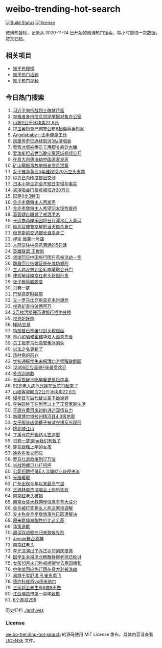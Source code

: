 # weibo-trending-hot-search

[![Build Status](https://github.com/justjavac/weibo-trending-hot-search/workflows/ci/badge.svg?branch=master)](https://github.com/justjavac/weibo-trending-hot-search/actions)
[![license](https://img.shields.io/github/license/justjavac/weibo-trending-hot-search)](https://github.com/justjavac/weibo-trending-hot-search/blob/master/LICENSE)

微博热搜榜，记录从 2020-11-24 日开始的微博热门搜索。每小时抓取一次数据，按天[归档](./archives)。

## 相关项目

- [知乎热搜榜](https://github.com/justjavac/zhihu-trending-top-search)
- [知乎热门话题](https://github.com/justjavac/zhihu-trending-hot-questions)
- [知乎热门视频](https://github.com/justjavac/zhihu-trending-hot-video)

## 今日热门搜索

<!-- BEGIN -->
<!-- 最后更新时间 Tue Jul 08 2025 04:09:37 GMT+0800 (China Standard Time) -->

1. [习近平向抗战烈士敬献花篮](https://s.weibo.com//weibo?q=%23%E4%B9%A0%E8%BF%91%E5%B9%B3%E5%90%91%E6%8A%97%E6%88%98%E7%83%88%E5%A3%AB%E6%95%AC%E7%8C%AE%E8%8A%B1%E7%AF%AE%23&Refer=new_time)
1. [举报者身份信息惊现举报对象办公室](https://s.weibo.com//weibo?q=%23%E4%B8%BE%E6%8A%A5%E8%80%85%E8%BA%AB%E4%BB%BD%E4%BF%A1%E6%81%AF%E6%83%8A%E7%8E%B0%E4%B8%BE%E6%8A%A5%E5%AF%B9%E8%B1%A1%E5%8A%9E%E5%85%AC%E5%AE%A4%23&t=31&band_rank=35&Refer=top)
1. [山姆2公斤冰块卖22.8元](https://s.weibo.com//weibo?q=%23%E5%B1%B1%E5%A7%862%E5%85%AC%E6%96%A4%E5%86%B0%E5%9D%97%E5%8D%9622.8%E5%85%83%23&t=31&band_rank=2&Refer=top)
1. [捍卫英烈尊严网警公布6起侮辱英烈案](https://s.weibo.com//weibo?q=%23%E6%8D%8D%E5%8D%AB%E8%8B%B1%E7%83%88%E5%B0%8A%E4%B8%A5%E7%BD%91%E8%AD%A6%E5%85%AC%E5%B8%836%E8%B5%B7%E4%BE%AE%E8%BE%B1%E8%8B%B1%E7%83%88%E6%A1%88%23&t=31&band_rank=3&Refer=top)
1. [Angelababy一出手便是王炸](https://s.weibo.com//weibo?q=%23Angelababy%E4%B8%80%E5%87%BA%E6%89%8B%E4%BE%BF%E6%98%AF%E7%8E%8B%E7%82%B8%23&t=31&band_rank=4&Refer=top)
1. [凤凰传奇已连续取消3站演唱会](https://s.weibo.com//weibo?q=%23%E5%87%A4%E5%87%B0%E4%BC%A0%E5%A5%87%E5%B7%B2%E8%BF%9E%E7%BB%AD%E5%8F%96%E6%B6%883%E7%AB%99%E6%BC%94%E5%94%B1%E4%BC%9A%23&t=31&band_rank=5&Refer=top)
1. [蜜雪冰城被曝员工用脚关直饮水桶](https://s.weibo.com//weibo?q=%23%E8%9C%9C%E9%9B%AA%E5%86%B0%E5%9F%8E%E8%A2%AB%E6%9B%9D%E5%91%98%E5%B7%A5%E7%94%A8%E8%84%9A%E5%85%B3%E7%9B%B4%E9%A5%AE%E6%B0%B4%E6%A1%B6%23&t=31&band_rank=31&Refer=top)
1. [爱泼斯坦去世当晚牢房区域视频公开](https://s.weibo.com//weibo?q=%23%E7%88%B1%E6%B3%BC%E6%96%AF%E5%9D%A6%E5%8E%BB%E4%B8%96%E5%BD%93%E6%99%9A%E7%89%A2%E6%88%BF%E5%8C%BA%E5%9F%9F%E8%A7%86%E9%A2%91%E5%85%AC%E5%BC%80%23&t=31&band_rank=7&Refer=top)
1. [在意大利遭洗劫中国游客发声](https://s.weibo.com//weibo?q=%23%E5%9C%A8%E6%84%8F%E5%A4%A7%E5%88%A9%E9%81%AD%E6%B4%97%E5%8A%AB%E4%B8%AD%E5%9B%BD%E6%B8%B8%E5%AE%A2%E5%8F%91%E5%A3%B0%23&t=31&band_rank=19&Refer=top)
1. [矿山瞒报事故举报者信息泄露](https://s.weibo.com//weibo?q=%23%E7%9F%BF%E5%B1%B1%E7%9E%92%E6%8A%A5%E4%BA%8B%E6%95%85%E4%B8%BE%E6%8A%A5%E8%80%85%E4%BF%A1%E6%81%AF%E6%B3%84%E9%9C%B2%23&t=31&band_rank=30&Refer=top)
1. [女子被造黄谣3年维权换20万空头支票](https://s.weibo.com//weibo?q=%23%E5%A5%B3%E5%AD%90%E8%A2%AB%E9%80%A0%E9%BB%84%E8%B0%A33%E5%B9%B4%E7%BB%B4%E6%9D%83%E6%8D%A220%E4%B8%87%E7%A9%BA%E5%A4%B4%E6%94%AF%E7%A5%A8%23&t=31&band_rank=39&Refer=top)
1. [中方已向印度提出交涉](https://s.weibo.com//weibo?q=%23%E4%B8%AD%E6%96%B9%E5%B7%B2%E5%90%91%E5%8D%B0%E5%BA%A6%E6%8F%90%E5%87%BA%E4%BA%A4%E6%B6%89%23&t=31&band_rank=42&Refer=top)
1. [日本小学生完全不知日军侵华事实](https://s.weibo.com//weibo?q=%23%E6%97%A5%E6%9C%AC%E5%B0%8F%E5%AD%A6%E7%94%9F%E5%AE%8C%E5%85%A8%E4%B8%8D%E7%9F%A5%E6%97%A5%E5%86%9B%E4%BE%B5%E5%8D%8E%E4%BA%8B%E5%AE%9E%23&t=31&band_rank=23&Refer=top)
1. [买演唱会门票竟被扣近20万元](https://s.weibo.com//weibo?q=%E4%B9%B0%E6%BC%94%E5%94%B1%E4%BC%9A%E9%97%A8%E7%A5%A8%E7%AB%9F%E8%A2%AB%E6%89%A3%E8%BF%9120%E4%B8%87%E5%85%83&t=31&band_rank=15&Refer=top)
1. [国足0比3韩国](https://s.weibo.com//weibo?q=%23%E5%9B%BD%E8%B6%B30%E6%AF%943%E9%9F%A9%E5%9B%BD%23&t=31&band_rank=24&Refer=top)
1. [金毛李墩墩主人再发声](https://s.weibo.com//weibo?q=%23%E9%87%91%E6%AF%9B%E6%9D%8E%E5%A2%A9%E5%A2%A9%E4%B8%BB%E4%BA%BA%E5%86%8D%E5%8F%91%E5%A3%B0%23&t=31&band_rank=18&Refer=top)
1. [金毛李墩墩主人希望网友理性看待](https://s.weibo.com//weibo?q=%23%E9%87%91%E6%AF%9B%E6%9D%8E%E5%A2%A9%E5%A2%A9%E4%B8%BB%E4%BA%BA%E5%B8%8C%E6%9C%9B%E7%BD%91%E5%8F%8B%E7%90%86%E6%80%A7%E7%9C%8B%E5%BE%85%23&t=31&band_rank=32&Refer=top)
1. [葛荟婕自曝做了戒酒手术](https://s.weibo.com//weibo?q=%23%E8%91%9B%E8%8D%9F%E5%A9%95%E8%87%AA%E6%9B%9D%E5%81%9A%E4%BA%86%E6%88%92%E9%85%92%E6%89%8B%E6%9C%AF%23&t=31&band_rank=16&Refer=top)
1. [于适携两岸乐团将日月潭水汇入黄河](https://s.weibo.com//weibo?q=%23%E4%BA%8E%E9%80%82%E6%90%BA%E4%B8%A4%E5%B2%B8%E4%B9%90%E5%9B%A2%E5%B0%86%E6%97%A5%E6%9C%88%E6%BD%AD%E6%B0%B4%E6%B1%87%E5%85%A5%E9%BB%84%E6%B2%B3%23&t=31&band_rank=13&Refer=top)
1. [俄高官被普京解职当天自杀身亡](https://s.weibo.com//weibo?q=%23%E4%BF%84%E9%AB%98%E5%AE%98%E8%A2%AB%E6%99%AE%E4%BA%AC%E8%A7%A3%E8%81%8C%E5%BD%93%E5%A4%A9%E8%87%AA%E6%9D%80%E8%BA%AB%E4%BA%A1%23&t=31&band_rank=28&Refer=top)
1. [俄罗斯前交通部长自杀身亡](https://s.weibo.com//weibo?q=%23%E4%BF%84%E7%BD%97%E6%96%AF%E5%89%8D%E4%BA%A4%E9%80%9A%E9%83%A8%E9%95%BF%E8%87%AA%E6%9D%80%E8%BA%AB%E4%BA%A1%23&t=31&band_rank=42&Refer=top)
1. [梓渝 微笑一号店](https://s.weibo.com//weibo?q=%E6%A2%93%E6%B8%9D%20%E5%BE%AE%E7%AC%91%E4%B8%80%E5%8F%B7%E5%BA%97&t=31&band_rank=18&Refer=top)
1. [人际交往中恶意满满的5句话](https://s.weibo.com//weibo?q=%23%E4%BA%BA%E9%99%85%E4%BA%A4%E5%BE%80%E4%B8%AD%E6%81%B6%E6%84%8F%E6%BB%A1%E6%BB%A1%E7%9A%845%E5%8F%A5%E8%AF%9D%23&t=31&band_rank=31&Refer=top)
1. [英雄联盟 王俊凯](https://s.weibo.com//weibo?q=%E8%8B%B1%E9%9B%84%E8%81%94%E7%9B%9F%20%E7%8E%8B%E4%BF%8A%E5%87%AF&t=31&band_rank=12&Refer=top)
1. [领馆回应中国旅行团在意被洗劫一空](https://s.weibo.com//weibo?q=%23%E9%A2%86%E9%A6%86%E5%9B%9E%E5%BA%94%E4%B8%AD%E5%9B%BD%E6%97%85%E8%A1%8C%E5%9B%A2%E5%9C%A8%E6%84%8F%E8%A2%AB%E6%B4%97%E5%8A%AB%E4%B8%80%E7%A9%BA%23&t=31&band_rank=24&Refer=top)
1. [魏晨回应结婚证是在潍坊领的](https://s.weibo.com//weibo?q=%23%E9%AD%8F%E6%99%A8%E5%9B%9E%E5%BA%94%E7%BB%93%E5%A9%9A%E8%AF%81%E6%98%AF%E5%9C%A8%E6%BD%8D%E5%9D%8A%E9%A2%86%E7%9A%84%23&t=31&band_rank=9&Refer=top)
1. [主人称没想到金毛李墩墩会开门](https://s.weibo.com//weibo?q=%23%E4%B8%BB%E4%BA%BA%E7%A7%B0%E6%B2%A1%E6%83%B3%E5%88%B0%E9%87%91%E6%AF%9B%E6%9D%8E%E5%A2%A9%E5%A2%A9%E4%BC%9A%E5%BC%80%E9%97%A8%23&t=31&band_rank=26&Refer=top)
1. [律师解读南京红老头将担刑责](https://s.weibo.com//weibo?q=%23%E5%BE%8B%E5%B8%88%E8%A7%A3%E8%AF%BB%E5%8D%97%E4%BA%AC%E7%BA%A2%E8%80%81%E5%A4%B4%E5%B0%86%E6%8B%85%E5%88%91%E8%B4%A3%23&t=31&band_rank=50&Refer=top)
1. [张子枫简直蜕变](https://s.weibo.com//weibo?q=%E5%BC%A0%E5%AD%90%E6%9E%AB%E7%AE%80%E7%9B%B4%E8%9C%95%E5%8F%98&t=31&band_rank=8&Refer=top)
1. [书卷一梦](https://s.weibo.com//weibo?q=%E4%B9%A6%E5%8D%B7%E4%B8%80%E6%A2%A6&t=31&band_rank=41&Refer=top)
1. [巴黎高定时装周](https://s.weibo.com//weibo?q=%E5%B7%B4%E9%BB%8E%E9%AB%98%E5%AE%9A%E6%97%B6%E8%A3%85%E5%91%A8&t=31&band_rank=29&Refer=top)
1. [又一罗马仕充电宝充电时爆炸](https://s.weibo.com//weibo?q=%23%E5%8F%88%E4%B8%80%E7%BD%97%E9%A9%AC%E4%BB%95%E5%85%85%E7%94%B5%E5%AE%9D%E5%85%85%E7%94%B5%E6%97%B6%E7%88%86%E7%82%B8%23&t=31&band_rank=14&Refer=top)
1. [权恩妃直拍破两百万](https://s.weibo.com//weibo?q=%23%E6%9D%83%E6%81%A9%E5%A6%83%E7%9B%B4%E6%8B%8D%E7%A0%B4%E4%B8%A4%E7%99%BE%E4%B8%87%23&t=31&band_rank=25&Refer=top)
1. [2万枚污损硬币遭银行拒绝兑换](https://s.weibo.com//weibo?q=%232%E4%B8%87%E6%9E%9A%E6%B1%A1%E6%8D%9F%E7%A1%AC%E5%B8%81%E9%81%AD%E9%93%B6%E8%A1%8C%E6%8B%92%E7%BB%9D%E5%85%91%E6%8D%A2%23&t=31&band_rank=38&Refer=top)
1. [权恩妃好辣](https://s.weibo.com//weibo?q=%E6%9D%83%E6%81%A9%E5%A6%83%E5%A5%BD%E8%BE%A3&t=31&band_rank=17&Refer=top)
1. [NBA交易](https://s.weibo.com//weibo?q=%23NBA%E4%BA%A4%E6%98%93%23&t=31&band_rank=20&Refer=top)
1. [特朗普已签署12封关税信函](https://s.weibo.com//weibo?q=%23%E7%89%B9%E6%9C%97%E6%99%AE%E5%B7%B2%E7%AD%BE%E7%BD%B212%E5%B0%81%E5%85%B3%E7%A8%8E%E4%BF%A1%E5%87%BD%23&t=31&band_rank=36&Refer=top)
1. [林心如晒和霍建华双人画秀恩爱](https://s.weibo.com//weibo?q=%23%E6%9E%97%E5%BF%83%E5%A6%82%E6%99%92%E5%92%8C%E9%9C%8D%E5%BB%BA%E5%8D%8E%E5%8F%8C%E4%BA%BA%E7%94%BB%E7%A7%80%E6%81%A9%E7%88%B1%23&t=31&band_rank=40&Refer=top)
1. [员工指罗马仕高管集体消失](https://s.weibo.com//weibo?q=%23%E5%91%98%E5%B7%A5%E6%8C%87%E7%BD%97%E9%A9%AC%E4%BB%95%E9%AB%98%E7%AE%A1%E9%9B%86%E4%BD%93%E6%B6%88%E5%A4%B1%23&t=31&band_rank=15&Refer=top)
1. [以法之名更新了](https://s.weibo.com//weibo?q=%E4%BB%A5%E6%B3%95%E4%B9%8B%E5%90%8D%E6%9B%B4%E6%96%B0%E4%BA%86&t=31&band_rank=43&Refer=top)
1. [热射病的前兆](https://s.weibo.com//weibo?q=%23%E7%83%AD%E5%B0%84%E7%97%85%E7%9A%84%E5%89%8D%E5%85%86%23&t=31&band_rank=22&Refer=top)
1. [学校通报学生未报清北老师解散群聊](https://s.weibo.com//weibo?q=%23%E5%AD%A6%E6%A0%A1%E9%80%9A%E6%8A%A5%E5%AD%A6%E7%94%9F%E6%9C%AA%E6%8A%A5%E6%B8%85%E5%8C%97%E8%80%81%E5%B8%88%E8%A7%A3%E6%95%A3%E7%BE%A4%E8%81%8A%23&t=31&band_rank=41&Refer=top)
1. [12306回应高铁F座最受欢迎](https://s.weibo.com//weibo?q=%2312306%E5%9B%9E%E5%BA%94%E9%AB%98%E9%93%81F%E5%BA%A7%E6%9C%80%E5%8F%97%E6%AC%A2%E8%BF%8E%23&t=31&band_rank=27&Refer=top)
1. [朴成训道歉](https://s.weibo.com//weibo?q=%E6%9C%B4%E6%88%90%E8%AE%AD%E9%81%93%E6%AD%89&t=31&band_rank=21&Refer=top)
1. [专家提醒不吃早餐更易铅中毒](https://s.weibo.com//weibo?q=%23%E4%B8%93%E5%AE%B6%E6%8F%90%E9%86%92%E4%B8%8D%E5%90%83%E6%97%A9%E9%A4%90%E6%9B%B4%E6%98%93%E9%93%85%E4%B8%AD%E6%AF%92%23&t=31&band_rank=16&Refer=top)
1. [92岁老人病危兄妹在医院打起来了](https://s.weibo.com//weibo?q=%2392%E5%B2%81%E8%80%81%E4%BA%BA%E7%97%85%E5%8D%B1%E5%85%84%E5%A6%B9%E5%9C%A8%E5%8C%BB%E9%99%A2%E6%89%93%E8%B5%B7%E6%9D%A5%E4%BA%86%23&t=31&band_rank=47&Refer=top)
1. [山姆客服回应2公斤冰块卖22.8元](https://s.weibo.com//weibo?q=%23%E5%B1%B1%E5%A7%86%E5%AE%A2%E6%9C%8D%E5%9B%9E%E5%BA%942%E5%85%AC%E6%96%A4%E5%86%B0%E5%9D%97%E5%8D%9622.8%E5%85%83%23&t=31&band_rank=36&Refer=top)
1. [侵华日军后代替父辈下跪谢罪](https://s.weibo.com//weibo?q=%23%E4%BE%B5%E5%8D%8E%E6%97%A5%E5%86%9B%E5%90%8E%E4%BB%A3%E6%9B%BF%E7%88%B6%E8%BE%88%E4%B8%8B%E8%B7%AA%E8%B0%A2%E7%BD%AA%23&t=31&band_rank=43&Refer=top)
1. [李钟硕终于在剧里过上了正常家庭生活](https://s.weibo.com//weibo?q=%E6%9D%8E%E9%92%9F%E7%A1%95%E7%BB%88%E4%BA%8E%E5%9C%A8%E5%89%A7%E9%87%8C%E8%BF%87%E4%B8%8A%E4%BA%86%E6%AD%A3%E5%B8%B8%E5%AE%B6%E5%BA%AD%E7%94%9F%E6%B4%BB&t=31&band_rank=17&Refer=top)
1. [于适在黄河岸边的讲述深情有力](https://s.weibo.com//weibo?q=%23%E4%BA%8E%E9%80%82%E5%9C%A8%E9%BB%84%E6%B2%B3%E5%B2%B8%E8%BE%B9%E7%9A%84%E8%AE%B2%E8%BF%B0%E6%B7%B1%E6%83%85%E6%9C%89%E5%8A%9B%23&t=31&band_rank=30&Refer=top)
1. [新疆博尔塔拉州精河县4.3级地震](https://s.weibo.com//weibo?q=%23%E6%96%B0%E7%96%86%E5%8D%9A%E5%B0%94%E5%A1%94%E6%8B%89%E5%B7%9E%E7%B2%BE%E6%B2%B3%E5%8E%BF4.3%E7%BA%A7%E5%9C%B0%E9%9C%87%23&t=31&band_rank=50&Refer=top)
1. [女子服装店偷裤子被试衣镜反光现形](https://s.weibo.com//weibo?q=%23%E5%A5%B3%E5%AD%90%E6%9C%8D%E8%A3%85%E5%BA%97%E5%81%B7%E8%A3%A4%E5%AD%90%E8%A2%AB%E8%AF%95%E8%A1%A3%E9%95%9C%E5%8F%8D%E5%85%89%E7%8E%B0%E5%BD%A2%23&t=31&band_rank=31&Refer=top)
1. [桃花映江山](https://s.weibo.com//weibo?q=%E6%A1%83%E8%8A%B1%E6%98%A0%E6%B1%9F%E5%B1%B1&t=31&band_rank=37&Refer=top)
1. [丁禹兮花开锦绣斗笠造型](https://s.weibo.com//weibo?q=%23%E4%B8%81%E7%A6%B9%E5%85%AE%E8%8A%B1%E5%BC%80%E9%94%A6%E7%BB%A3%E6%96%97%E7%AC%A0%E9%80%A0%E5%9E%8B%23&t=31&band_rank=42&Refer=top)
1. [书卷一梦是he我们有救了](https://s.weibo.com//weibo?q=%E4%B9%A6%E5%8D%B7%E4%B8%80%E6%A2%A6%E6%98%AFhe%E6%88%91%E4%BB%AC%E6%9C%89%E6%95%91%E4%BA%86&t=31&band_rank=43&Refer=top)
1. [穿高跟鞋上学的女孩](https://s.weibo.com//weibo?q=%E7%A9%BF%E9%AB%98%E8%B7%9F%E9%9E%8B%E4%B8%8A%E5%AD%A6%E7%9A%84%E5%A5%B3%E5%AD%A9&t=31&band_rank=45&Refer=top)
1. [徐冬冬发文回应](https://s.weibo.com//weibo?q=%E5%BE%90%E5%86%AC%E5%86%AC%E5%8F%91%E6%96%87%E5%9B%9E%E5%BA%94&t=31&band_rank=37&Refer=top)
1. [罗马仕退款排到17万位](https://s.weibo.com//weibo?q=%23%E7%BD%97%E9%A9%AC%E4%BB%95%E9%80%80%E6%AC%BE%E6%8E%92%E5%88%B017%E4%B8%87%E4%BD%8D%23&t=31&band_rank=38&Refer=top)
1. [肖战玲娜贝儿打招呼](https://s.weibo.com//weibo?q=%E8%82%96%E6%88%98%E7%8E%B2%E5%A8%9C%E8%B4%9D%E5%84%BF%E6%89%93%E6%8B%9B%E5%91%BC&t=31&band_rank=34&Refer=top)
1. [公司招聘拒录E人涉嫌就业歧视违法](https://s.weibo.com//weibo?q=%23%E5%85%AC%E5%8F%B8%E6%8B%9B%E8%81%98%E6%8B%92%E5%BD%95E%E4%BA%BA%E6%B6%89%E5%AB%8C%E5%B0%B1%E4%B8%9A%E6%AD%A7%E8%A7%86%E8%BF%9D%E6%B3%95%23&t=31&band_rank=30&Refer=top)
1. [无限暖暖](https://s.weibo.com//weibo?q=%E6%97%A0%E9%99%90%E6%9A%96%E6%9A%96&t=31&band_rank=47&Refer=top)
1. [广州出现今年以来最高气温](https://s.weibo.com//weibo?q=%23%E5%B9%BF%E5%B7%9E%E5%87%BA%E7%8E%B0%E4%BB%8A%E5%B9%B4%E4%BB%A5%E6%9D%A5%E6%9C%80%E9%AB%98%E6%B0%94%E6%B8%A9%23&t=31&band_rank=32&Refer=top)
1. [王源林俊杰演唱会上厕所失败](https://s.weibo.com//weibo?q=%E7%8E%8B%E6%BA%90%E6%9E%97%E4%BF%8A%E6%9D%B0%E6%BC%94%E5%94%B1%E4%BC%9A%E4%B8%8A%E5%8E%95%E6%89%80%E5%A4%B1%E8%B4%A5&t=31&band_rank=45&Refer=top)
1. [南京红老头被抓](https://s.weibo.com//weibo?q=%23%E5%8D%97%E4%BA%AC%E7%BA%A2%E8%80%81%E5%A4%B4%E8%A2%AB%E6%8A%93%23&t=31&band_rank=1&Refer=top)
1. [南京女装大叔网传信息有夸大成分](https://s.weibo.com//weibo?q=%23%E5%8D%97%E4%BA%AC%E5%A5%B3%E8%A3%85%E5%A4%A7%E5%8F%94%E7%BD%91%E4%BC%A0%E4%BF%A1%E6%81%AF%E6%9C%89%E5%A4%B8%E5%A4%A7%E6%88%90%E5%88%86%23&t=31&band_rank=6&Refer=top)
1. [金毛被打死狗主人称店家拒调解](https://s.weibo.com//weibo?q=%23%E9%87%91%E6%AF%9B%E8%A2%AB%E6%89%93%E6%AD%BB%E7%8B%97%E4%B8%BB%E4%BA%BA%E7%A7%B0%E5%BA%97%E5%AE%B6%E6%8B%92%E8%B0%83%E8%A7%A3%23&t=31&band_rank=10&Refer=top)
1. [宠主称金毛李墩墩事件已圆满解决](https://s.weibo.com//weibo?q=%23%E5%AE%A0%E4%B8%BB%E7%A7%B0%E9%87%91%E6%AF%9B%E6%9D%8E%E5%A2%A9%E5%A2%A9%E4%BA%8B%E4%BB%B6%E5%B7%B2%E5%9C%86%E6%BB%A1%E8%A7%A3%E5%86%B3%23&t=31&band_rank=26&Refer=top)
1. [原来跳绳减脂性价比这么高](https://s.weibo.com//weibo?q=%23%E5%8E%9F%E6%9D%A5%E8%B7%B3%E7%BB%B3%E5%87%8F%E8%84%82%E6%80%A7%E4%BB%B7%E6%AF%94%E8%BF%99%E4%B9%88%E9%AB%98%23&t=31&band_rank=36&Refer=top)
1. [华策道歉](https://s.weibo.com//weibo?q=%23%E5%8D%8E%E7%AD%96%E9%81%93%E6%AD%89%23&t=31&band_rank=33&Refer=top)
1. [周深双语歌曲归来致敬先烈](https://s.weibo.com//weibo?q=%23%E5%91%A8%E6%B7%B1%E5%8F%8C%E8%AF%AD%E6%AD%8C%E6%9B%B2%E5%BD%92%E6%9D%A5%E8%87%B4%E6%95%AC%E5%85%88%E7%83%88%23&t=31&band_rank=25&Refer=top)
1. [Jennie舞台真神](https://s.weibo.com//weibo?q=%23Jennie%E8%88%9E%E5%8F%B0%E7%9C%9F%E7%A5%9E%23&t=31&band_rank=49&Refer=top)
1. [南京红老头](https://s.weibo.com//weibo?q=%E5%8D%97%E4%BA%AC%E7%BA%A2%E8%80%81%E5%A4%B4&t=31&band_rank=11&Refer=top)
1. [李光洁演出了亦正亦邪的灰度感](https://s.weibo.com//weibo?q=%E6%9D%8E%E5%85%89%E6%B4%81%E6%BC%94%E5%87%BA%E4%BA%86%E4%BA%A6%E6%AD%A3%E4%BA%A6%E9%82%AA%E7%9A%84%E7%81%B0%E5%BA%A6%E6%84%9F&t=31&band_rank=29&Refer=top)
1. [因学生未报清北解散群聊老师已检讨](https://s.weibo.com//weibo?q=%23%E5%9B%A0%E5%AD%A6%E7%94%9F%E6%9C%AA%E6%8A%A5%E6%B8%85%E5%8C%97%E8%A7%A3%E6%95%A3%E7%BE%A4%E8%81%8A%E8%80%81%E5%B8%88%E5%B7%B2%E6%A3%80%E8%AE%A8%23&t=31&band_rank=35&Refer=top)
1. [女孩10月未归称被绑架曾去泰国缅甸](https://s.weibo.com//weibo?q=%23%E5%A5%B3%E5%AD%A910%E6%9C%88%E6%9C%AA%E5%BD%92%E7%A7%B0%E8%A2%AB%E7%BB%91%E6%9E%B6%E6%9B%BE%E5%8E%BB%E6%B3%B0%E5%9B%BD%E7%BC%85%E7%94%B8%23&t=31&band_rank=39&Refer=top)
1. [中使馆回应旅行团在意大利被洗劫](https://s.weibo.com//weibo?q=%23%E4%B8%AD%E4%BD%BF%E9%A6%86%E5%9B%9E%E5%BA%94%E6%97%85%E8%A1%8C%E5%9B%A2%E5%9C%A8%E6%84%8F%E5%A4%A7%E5%88%A9%E8%A2%AB%E6%B4%97%E5%8A%AB%23&t=31&band_rank=40&Refer=top)
1. [易烊千玺舒淇 孔雀东南飞](https://s.weibo.com//weibo?q=%E6%98%93%E7%83%8A%E5%8D%83%E7%8E%BA%E8%88%92%E6%B7%87%20%E5%AD%94%E9%9B%80%E4%B8%9C%E5%8D%97%E9%A3%9E&t=31&band_rank=44&Refer=top)
1. [德约科维奇vs德米纳尔](https://s.weibo.com//weibo?q=%23%E5%BE%B7%E7%BA%A6%E7%A7%91%E7%BB%B4%E5%A5%87vs%E5%BE%B7%E7%B1%B3%E7%BA%B3%E5%B0%94%23&t=31&band_rank=45&Refer=top)
1. [三伏将至养生有8做8不做](https://s.weibo.com//weibo?q=%23%E4%B8%89%E4%BC%8F%E5%B0%86%E8%87%B3%E5%85%BB%E7%94%9F%E6%9C%898%E5%81%9A8%E4%B8%8D%E5%81%9A%23&t=31&band_rank=46&Refer=top)
1. [江西瑞昌市第一中学致歉](https://s.weibo.com//weibo?q=%23%E6%B1%9F%E8%A5%BF%E7%91%9E%E6%98%8C%E5%B8%82%E7%AC%AC%E4%B8%80%E4%B8%AD%E5%AD%A6%E8%87%B4%E6%AD%89%23&t=31&band_rank=48&Refer=top)
1. [6个荔枝298](https://s.weibo.com//weibo?q=6%E4%B8%AA%E8%8D%94%E6%9E%9D298&t=31&band_rank=49&Refer=top)

<!-- END -->

历史归档 [./archives](./archives)

### License

[weibo-trending-hot-search](https://github.com/justjavac/weibo-trending-hot-search) 的源码使用 MIT License
发布。具体内容请查看 [LICENSE](./LICENSE) 文件。
